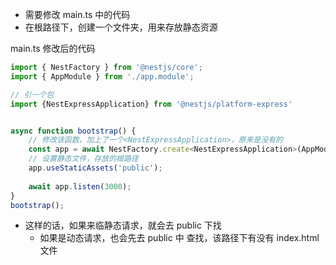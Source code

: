 
- 需要修改 main.ts 中的代码
- 在根路径下，创建一个文件夹，用来存放静态资源


main.ts 修改后的代码
```js
import { NestFactory } from '@nestjs/core';
import { AppModule } from './app.module';

// 引一个包
import {NestExpressApplication} from '@nestjs/platform-express'


async function bootstrap() {
    // 修改该函数，加上了一个<NestExpressApplication>，原来是没有的
    const app = await NestFactory.create<NestExpressApplication>(AppModule);
    // 设置静态文件，存放的根路径
    app.useStaticAssets('public');
    
    await app.listen(3000);
}
bootstrap();
```

- 这样的话，如果来临静态请求，就会去 public 下找
  - 如果是动态请求，也会先去 public 中 查找，该路径下有没有 index.html 文件